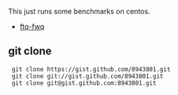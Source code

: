 This just runs some benchmarks on centos.
 * [ftq-fwq](https://asc.llnl.gov/sequoia/benchmarks/)


## git clone ##

```
 git clone https://gist.github.com/8943801.git
 git clone git://gist.github.com/8943801.git
 git clone git@gist.github.com:8943801.git
```
